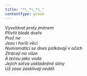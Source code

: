 ```yaml
---
title: "*\_*\_*\_"
contentType: prose
---
```


<section>

_Vyvolávat prsty jménem  
Přivřít bledé dveře  
Proč ne  
Jsou i horší věci  
Numismatici se dnes potkávají v očích  
Ztrácejí na váze  
A tečou jako voda  
Jejich sotva uskladněné stíny  
Už zase zasklívají neděli_

</section>
